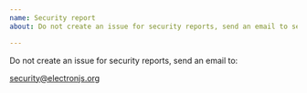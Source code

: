 ```yaml
---
name: Security report
about: Do not create an issue for security reports, send an email to security@electronjs.org

---
```


Do not create an issue for security reports, send an email to:

security@electronjs.org
